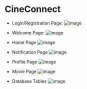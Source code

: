 # CineConnect

- Login/Registration Page:
![image](https://github.com/anvita-kumar30/CineConnect/assets/109106936/76e0d713-9c4f-4b31-bedb-f1808a16a859)

- Welcome Page:
![image](https://github.com/anvita-kumar30/CineConnect/assets/109106936/54d027a3-4c5c-4dc4-ad76-e7d5f17bf8a4)

- Home Page
![image](https://github.com/anvita-kumar30/CineConnect/assets/109106936/93217e6f-5c2f-4e3d-b88d-33dfc27b9ae9)

- Notification Page
![image](https://github.com/anvita-kumar30/CineConnect/assets/109106936/7fdf9e4a-3d9f-420d-9cb4-b6323b5f9bfb)

- Profile Page
![image](https://github.com/anvita-kumar30/CineConnect/assets/109106936/16f3db60-7c29-440b-ba28-67a0679967e4)

- Movie Page
![image](https://github.com/anvita-kumar30/CineConnect/assets/109106936/8903fc18-ff7d-457a-b057-1c31192b1bd3)

- Database Tables
![image](https://github.com/anvita-kumar30/CineConnect/assets/109106936/a4ecc215-d704-4693-abfb-8c1ddb54fc5c)

